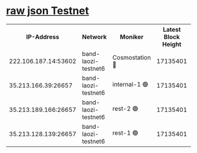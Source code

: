 
[raw json Testnet](https://rpc-check.bandt.stavr.tech/bandt/rpcbandt_result.json)
=

<table><tr><th>IP-Address</th><th>Network</th><th>Moniker</th><th>Latest Block Height</th><th>Earliest Block Height</th><th>Catching Up</th><th>Tx Index</th><th>Voting Power</th><th>Scan Time</th></tr><tr><td>222.106.187.14:53602</td><td>band-laozi-testnet6</td><td>Cosmostation 🔴</td><td>17135401</td><td>16668001</td><td>False</td><td>on</td><td>2203686</td><td>2024-03-25T18:46:47.791430810UTC</td></tr><tr><td>35.213.166.39:26657</td><td>band-laozi-testnet6</td><td>internal-1 🟢</td><td>17135401</td><td>17035401</td><td>False</td><td>on</td><td>0</td><td>2024-03-25T18:46:48.650444914UTC</td></tr><tr><td>35.213.189.166:26657</td><td>band-laozi-testnet6</td><td>rest-2 🟢</td><td>17135401</td><td>17035401</td><td>False</td><td>on</td><td>0</td><td>2024-03-25T18:46:49.535371011UTC</td></tr><tr><td>35.213.128.139:26657</td><td>band-laozi-testnet6</td><td>rest-1 🟢</td><td>17135401</td><td>17035401</td><td>False</td><td>on</td><td>0</td><td>2024-03-25T18:46:50.447091863UTC</td></tr></table>
